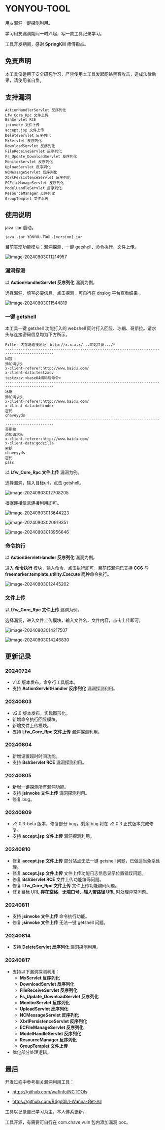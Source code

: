 # YONYOU-TOOL

用友漏洞一键探测利用。

学习用友漏洞期间一时兴起，写一款工具记录学习。

工具开发期间，感谢 **SpringKill** 师傅指点。

## 免责声明

本工具仅适用于安全研究学习，严禁使用本工具发起网络黑客攻击，造成法律后果，请使用者自负。

## 支持漏洞

```
ActionHandlerServlet 反序列化
Lfw_Core_Rpc 文件上传
BshServlet RCE
jsinvoke 文件上传
accept.jsp 文件上传
DeleteServlet 反序列化
MxServlet 反序列化
DownloadServlet 反序列化
FileReceiveServlet 反序列化
Fs_Update_DownloadServlet 反序列化
MonitorServlet 反序列化
UploadServlet 反序列化
NCMessageServlet 反序列化
XbrlPersistenceServlet 反序列化
ECFileManageServlet 反序列化
ModelHandleServlet 反序列化
ResourceManager 反序列化
GroupTemplet 文件上传
```

## 使用说明

java -jar 启动。

```
java -jar YONYOU-TOOL-[version].jar
```

目前实现功能模块：漏洞探测、一键 getshell、命令执行、文件上传。

![image-20240803011214957](assets/image-20240803011214957.png)

### 漏洞探测

以 **ActionHandlerServlet 反序列化** 漏洞为例。

选择漏洞，填写必要信息，点击探测，可自行在 dnslog 平台查看结果。

![image-20240803011544819](assets/image-20240803011544819.png)

### 一键 getshell

本工具一键 getshell 功能打入的 webshell 同时打入回显、冰蝎、哥斯拉。请求头与连接密码信息均为下方所示。

```
Filter 内存马连接地址：http://x.x.x.x/...网站目录.../*
--------------------------------------------------------------------------------------------
回显
添加请求头
x-client-referer:http://www.baidu.com/
x-client-data:testzxcv
testzxcv:<base64编码后命令>
--------------------------------------------------------------------------------------------
冰蝎
添加请求头
x-client-referer:http://www.baidu.com/
x-client-data:behinder
密码
chaveyyds
--------------------------------------------------------------------------------------------
哥斯拉
添加请求头
x-client-referer:http://www.baidu.com/
x-client-data:godzilla
密钥
chaveyyds
密码
pass
```

以 **Lfw_Core_Rpc 文件上传** 漏洞为例。

选择漏洞，输入目标url，点击 getshell。

![image-20240803012708205](assets/image-20240803012708205.png)

根据连接信息连接利用即可。

![image-20240803013644223](assets/image-20240803013644223.png)

![image-20240803020919351](assets/image-20240803020919351.png)

![image-20240803013956646](assets/image-20240803013956646.png)

### 命令执行

以 **ActionServletHandler 反序列化** 漏洞为例。

进入 **命令执行** 模块，输入命令，点击执行即可，目前该漏洞已支持 **CC6** 与 **freemarker.template.utility.Execute** 两种命令执行。

![image-20240803012445202](assets/image-20240803012445202.png)

### 文件上传

以 **Lfw_Core_Rpc 文件上传** 漏洞为例。

选择漏洞，进入文件上传模块，输入文件名，文件内容，点击上传即可。

![image-20240803014217507](assets/image-20240803014217507.png)

![image-20240803014246830](assets/image-20240803014246830.png)

## 更新记录

### 20240724

- v1.0 版本发布，命令行工具版本。
- 支持 **ActionServletHandler 反序列化** 漏洞探测利用。

### 20240803

- v2.0 版本发布，实现图形化。
- 新增命令执行回显模块。
- 新增文件上传模块。
- 支持 **Lfw_Core_Rpc 文件上传** 漏洞探测利用。

### 20240804

- 新增设置超时时间功能。
- 支持 **BshServlet RCE** 漏洞探测利用。

### 20240805

- 新增一键探测所有漏洞功能。
- 支持 **jsinvoke 文件上传** 漏洞探测利用。
- 修复 bug。

### 20240809

- v2.0.3-beta 版本，修复部分 bug，剩余 bug 将在 v2.0.3 正式版本完成修复。
- 支持 **accept.jsp 文件上传** 漏洞探测利用。

### 20240810

- 修复 **accept.jsp 文件上传** 部分站点无法一键 getshell 问题，已做适当免杀处理。
- 修复 **accept.jsp 文件上传** 文件上传功能日志信息显示位置错误问题。
- 修复 **BshServlet RCE** 文件上传功能编码问题。
- 修复 **Lfw_Core_Rpc 文件上传** 文件上传功能编码问题。
- 修复目标 URL **存在空格**、**无端口号**、**输入带路径 URL** 时处理异常问题。

### 20240811

- 支持 **jsinvoke 文件上传** 命令执行功能。
- 修复 **jsinvoke 文件上传** 无法一键 getshell 问题。

### 20240814

- 支持 **DeleteServlet 反序列化** 漏洞探测利用。

### 20240817

- 支持以下漏洞探测利用：
  - **MxServlet 反序列化**
  - **DownloadServlet 反序列化**
  - **FileReceiveServlet 反序列化**
  - **Fs_Update_DownloadServlet 反序列化**
  - **MonitorServlet 反序列化**
  - **UploadServlet 反序列化**
  - **NCMessageServlet 反序列化**
  - **XbrlPersistenceServlet 反序列化**
  - **ECFileManageServlet 反序列化**
  - **ModelHandleServlet 反序列化**
  - **ResourceManager 反序列化**
  - **GroupTemplet 文件上传**
- 优化部分处理逻辑。

## 最后

开发过程中参考相关漏洞利用工具：

- https://github.com/wafinfo/NCTOOls

- https://github.com/R4gd0ll/I-Wanna-Get-All

工具以记录自己学习为主，本人佛系更新。

工具开源，有需要可自行在 com.chave.vuln 包内添加漏洞 poc。
